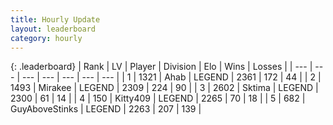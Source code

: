 ```yaml
---
title: Hourly Update
layout: leaderboard
category: hourly
---
```


{: .leaderboard}
| Rank | LV | Player | Division | Elo | Wins | Losses |
| --- | --- | --- | --- | --- | --- | --- |
| <span data-change="0">1</span> | 1321 | <span title="ID: 402846">Ahab</span> | LEGEND | <span data-change="0">2361</span> | <span data-change="0">172</span> | <span data-change="0">44</span> |
| <span data-change="0">2</span> | 1493 | <span title="ID: 416373">Mirakee</span> | LEGEND | <span data-change="1">2309</span> | <span data-change="2">224</span> | <span data-change="1">90</span> |
| <span data-change="0">3</span> | 2602 | <span title="ID: 353063">Sktima</span> | LEGEND | <span data-change="0">2300</span> | <span data-change="0">61</span> | <span data-change="0">14</span> |
| <span data-change="0">4</span> | 150 | <span title="ID: 459203">Kitty409</span> | LEGEND | <span data-change="0">2265</span> | <span data-change="0">70</span> | <span data-change="0">18</span> |
| <span data-change="0">5</span> | 682 | <span title="ID: 623502">GuyAboveStinks</span> | LEGEND | <span data-change="0">2263</span> | <span data-change="0">207</span> | <span data-change="0">139</span> |
